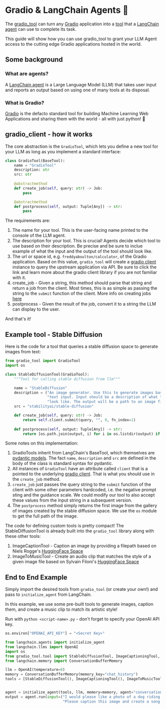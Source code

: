 # Gradio & LangChain Agents 🤝

The [gradio_tool](https://github.com/freddyaboulton/gradio-tool) can turn any [Gradio](https://github.com/gradio-app/gradio) application into a [tool](https://python.langchain.com/en/latest/modules/agents/tools.html) that a [LangChain agent](https://docs.langchain.com/docs/components/agents/agent) can use to complete its task.

This guide will show how you can use gradio_tool to grant your LLM Agent access to the cutting edge Gradio applications hosted in the world.

## Some background

### What are agents?

A [LangChain agent](https://docs.langchain.com/docs/components/agents/agent) is a Large Language Model (LLM) that takes user input and reports an output based on using one of many tools at its disposal.

### What is Gradio?
[Gradio](https://github.com/gradio-app/gradio) is the defacto standard tool for building Machine Learning Web Applications and sharing them with the world - all with just python! 🐍

## gradio_client - how it works

The core abstraction is the `GradioTool`, which lets you define a new tool for your LLM as long as you implement a standard interface:

```python
class GradioTool(BaseTool):
    name = "GradioTool"
    description: str
    src: str
    
    @abstractmethod
    def create_job(self, query: str) -> Job:
        pass

    @abstractmethod
    def postprocess(self, output: Tuple[Any]) -> str:
        pass
```

The requirements are:
1. The name for your tool. This is the user-facing name printed to the console of the LLM agent.
2. The description for your tool. This is crucial! Agents decide which tool to use based on their description. Be precise and be sure to inclue example of what the input and the output of the tool should look like.
3. The url or space id, e.g. `freddyaboulton/calculator`, of the Gradio application. Based on this value, `gradio_tool` will create a [gradio client](https://github.com/gradio-app/gradio/blob/main/client/python/README.md) instance to query the upstream application via API. Be sure to click the link and learn more about the gradio client library if you are not familiar with it.
4. create_job - Given a string, this method should parse that string and return a job from the client. Most times, this is as simple as passing the string to the `submit` function of the client. More info on creating jobs [here](https://github.com/gradio-app/gradio/blob/main/client/python/README.md#making-a-prediction)
5. postprocess - Given the result of the job, convert it to a string the LLM can display to the user.

And that's it!

## Example tool - Stable Diffusion

Here is the code for a tool that queries a stable diffusion space to generate images from text:

```python
from gradio_tool import GradioTool
import os

class StableDiffusionTool(GradioTool):
    """Tool for calling stable diffusion from llm"""

    name = "StableDiffusion"
    description = ("An image generator. Use this to generate images based on "
                   "text input. Input should be a description of what the image should "
                   "look like. The output will be a path to an image file.")
    src = "stabilityai/stable-diffusion"

    def create_job(self, query: str) -> Job:
        return self.client.submit(query, "", 9, fn_index=1)
    
    def postprocess(self, output: Tuple[Any]) -> str:
        return [os.path.join(output, i) for i in os.listdir(output) if not i.endswith("json")][0]
```

Some notes on this implementation:
1. GradioTools inherit from LangChain's BaseTool, which themselves are [pydantic models](https://docs.pydantic.dev/). The fact `name`, `description` and `src` are defined in the body of the class is standard syntax for pydantic.
2. All instances of `GradioTool` have an attribute called `client` that is a pointed to the underlying [gradio client](https://github.com/gradio-app/gradio/tree/main/client/python#gradio_client-use-a-gradio-app-as-an-api----in-3-lines-of-python). That is what you should use
in the `create_job` method.
3. `create_job` just passes the query string to the `submit` function of the client with some other parameters hardcoded, i.e. the negative prompt sting and the guidance scale. We could modify our tool to also accept these values from the input string in a subsequent version.
4. The `postprocess` method simply returns the first image from the gallery of images created by the stable diffusion space. We use the `os` module to get the full path of the image.

The code for defining custom tools is pretty compact! The StableDiffusionTool is already built into the `gradio_tool` library along with these other tools:

1. ImageCaptionTool - Caption an image by providing a filepath based on Niels Rogge's [HuggingFace Space](https://huggingface.co/spaces/nielsr/comparing-captioning-models)
2. ImageToMusicTool - Create an audio clip that matches the style of a given image file based on Sylvain Filoni's [HuggingFace Space](https://huggingface.co/spaces/fffiloni/img-to-music)


## End to End Example

Simply import the desired tools from `gradio_tool` (or create your own!) and pass to `initialize_agent` from LangChain.

In this example, we use some pre-built tools to generate images, caption them, and create a music clip to match its artistic style!

Run with `python <script-name>.py` - don't forget to specify your OpenAI API key.

```python
os.environ["OPENAI_API_KEY"] = "<Secret Key>"

from langchain.agents import initialize_agent
from langchain.llms import OpenAI
import os
from gradio_tool.tool import StableDiffusionTool, ImageCaptioningTool, ImageToMusicTool
from langchain.memory import ConversationBufferMemory

llm = OpenAI(temperature=0)
memory = ConversationBufferMemory(memory_key="chat_history")
tools = [StableDiffusionTool(), ImageCaptioningTool(), ImageToMusicTool()]


agent = initialize_agent(tools, llm, memory=memory, agent="conversational-react-description", verbose=True)
output = agent.run(input=("I would please like a photo of a dog riding a skateboard. "
                          "Please caption this image and create a song for it."))
```
